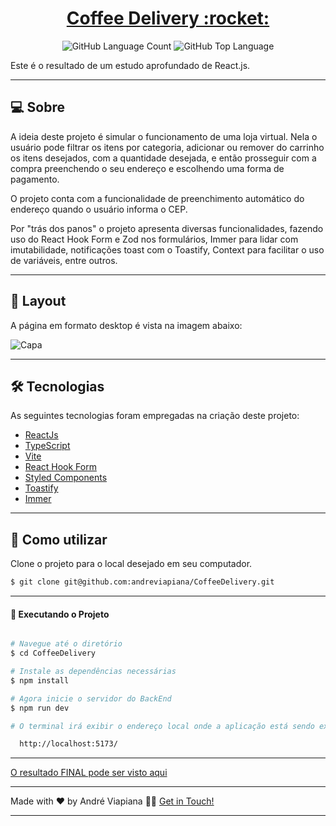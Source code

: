<p align="center">
  <h1 align="center"><a href="https://cafe-delivery.netlify.app/">Coffee Delivery :rocket: </a></h1>
</p>

<p align="center" margin-top="25px" >
  <img alt="GitHub Language Count" src="https://img.shields.io/github/languages/count/andreviapiana/igniteTimer" />

  <img alt="GitHub Top Language" src="https://img.shields.io/github/languages/top/andreviapiana/igniteTimer" />
</p>


Este é o resultado de um estudo aprofundado de React.js.

___

## 💻 Sobre
A ideia deste projeto é simular o funcionamento de uma loja virtual. Nela o usuário pode filtrar os itens por categoria, adicionar ou remover do carrinho os itens desejados, com a quantidade desejada, e então prosseguir com a compra preenchendo o seu endereço e escolhendo uma forma de pagamento.

O projeto conta com a funcionalidade de preenchimento automático do endereço quando o usuário informa o CEP.

Por "trás dos panos" o projeto apresenta diversas funcionalidades, fazendo uso do React Hook Form e Zod nos formulários, Immer para lidar com imutabilidade, notificações toast com o Toastify, Context para facilitar o uso de variáveis, entre outros.

___

## 🎨 Layout
A página em formato desktop é vista na imagem abaixo:

![Capa](https://user-images.githubusercontent.com/106932234/216726306-2651c34e-296d-4c50-8ed3-242a86a038be.png)

___

## 🛠 Tecnologias

As seguintes tecnologias foram empregadas na criação deste projeto:

- [ReactJs](https://reactjs.org)
- [TypeScript](https://www.typescriptlang.org/)
- [Vite](https://vitejs.dev/)
- [React Hook Form](https://react-hook-form.com/)
- [Styled Components](https://styled-components.com/)
- [Toastify](https://fkhadra.github.io/react-toastify/introduction)
- [Immer](https://immerjs.github.io/immer/)

___

## 🚀 Como utilizar

Clone o projeto para o local desejado em seu computador.

```bash
$ git clone git@github.com:andreviapiana/CoffeeDelivery.git
```
___

#### 🚧 Executando o Projeto
```bash

# Navegue até o diretório
$ cd CoffeeDelivery

# Instale as dependências necessárias
$ npm install

# Agora inicie o servidor do BackEnd
$ npm run dev

# O terminal irá exibir o endereço local onde a aplicação está sendo executada. Basta digitar o mesmo endereço em seu navegador preferido. O endereço usado na criação do projeto foi este:

  http://localhost:5173/
```

___


[O resultado FINAL pode ser visto aqui](https://cafe-delivery.netlify.app/)

___


Made with ❤️ by André Viapiana 👋🏽 [Get in Touch!](https://www.linkedin.com/in/andreviapiana/)

---
